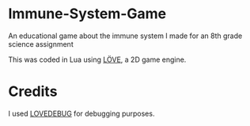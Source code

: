 # Immune-System-Game
An educational game about the immune system I made for an 8th grade science assignment

This was coded in Lua using [LÖVE](https://love2d.org/), a 2D game engine.


# Credits
I used [LOVEDEBUG](https://github.com/Ranguna/LOVEDEBUG) for debugging purposes.
